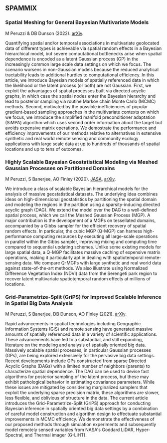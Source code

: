 ## SPAMMIX


### Spatial Meshing for General Bayesian Multivariate Models
M Peruzzi & DB Dunson (2022). [arXiv](https://arxiv.org/abs/2201.10080).

Quantifying spatial and/or temporal associations in multivariate geolocated data of different types is achievable via spatial random effects in a Bayesian hierarchical model, but severe computational bottlenecks arise when spatial dependence is encoded as a latent Gaussian process (GP) in the increasingly common large scale data settings on which we focus. The scenario worsens in non-Gaussian models because the reduced analytical tractability leads to additional hurdles to computational efficiency. In this article, we introduce Bayesian models of spatially referenced data in which the likelihood or the latent process (or both) are not Gaussian. First, we exploit the advantages of spatial processes built via directed acyclic graphs, in which case the spatial nodes enter the Bayesian hierarchy and lead to posterior sampling via routine Markov chain Monte Carlo (MCMC) methods. Second, motivated by the possible inefficiencies of popular gradient-based sampling approaches in the multivariate contexts on which we focus, we introduce the simplified manifold preconditioner adaptation (SiMPA) algorithm which uses second order information about the target but avoids expensive matrix operations. We demostrate the performance and efficiency improvements of our methods relative to alternatives in extensive synthetic and real world remote sensing and community ecology applications with large scale data at up to hundreds of thousands of spatial locations and up to tens of outcomes. 


### Highly Scalable Bayesian Geostatistical Modeling via Meshed Gaussian Processes on Partitioned Domains
M Peruzzi, S Banerjee, AO Finley (2020). [JASA](https://doi.org/10.1080/01621459.2020.1833889), [arXiv](https://arxiv.org/abs/2003.11208).

We introduce a class of scalable Bayesian hierarchical models for the analysis of massive geostatistical datasets. The underlying idea combines ideas on high-dimensional geostatistics by partitioning the spatial domain and modeling the regions in the partition using a sparsity-inducing directed acyclic graph (DAG). We extend the model over the DAG to a well-defined spatial process, which we call the Meshed Gaussian Process (MGP). A major contribution is the development of a MGPs on tessellated domains, accompanied by a Gibbs sampler for the efficient recovery of spatial random effects. In particular, the cubic MGP (Q-MGP) can harness high-performance computing resources by executing all large-scale operations in parallel within the Gibbs sampler, improving mixing and computing time compared to sequential updating schemes. Unlike some existing models for large spatial data, a Q-MGP facilitates massive caching of expensive matrix operations, making it particularly apt in dealing with spatiotemporal remote-sensing data. We compare Q-MGPs with large synthetic and real world data against state-of-the-art methods. We also illustrate using Normalized Difference Vegetation Index (NDVI) data from the Serengeti park region to recover latent multivariate spatiotemporal random effects at millions of locations. 

### Grid-Parametrize-Split (GriPS) for Improved Scalable Inference in Spatial Big Data Analysis
M Peruzzi, S Banerjee, DB Dunson, AO Finley (2021). [arXiv](https://arxiv.org/abs/2101.03579).

Rapid advancements in spatial technologies including Geographic Information Systems (GIS) and remote sensing have generated massive amounts of spatially referenced data in a variety of scientific applications. These advancements have led to a substantial, and still expanding, literature on the modeling and analysis of spatially oriented big data. 
Massively scalable spatial processes, in particular Gaussian processes (GPs), are being explored extensively for the pervasive big data settings. Recent developments include GPs constructed from sparse Directed Acyclic Graphs (DAGs) with a limited number of neighbors (parents) to characterize spatial dependence. The DAG can be used to devise fast algorithms for posterior sampling of the latent process, but these may exhibit pathological behavior in estimating covariance parameters. While these issues are mitigated by considering marginalized samplers that exploit the underlying sparse precision matrix, these algorithms are slower, less flexible, and oblivious of structure in the data. The current article introduces the Grid-Parametrize-Split (GriPS) approach for conducting Bayesian inference in spatially oriented big data settings by a combination of careful model construction and algorithm design to effectuate substantial improvements in MCMC efficiency. We demonstrate the effectiveness of our proposed methods through simulation experiments and subsequently model remotely sensed variables from NASA's Goddard LiDAR, Hyper-Spectral, and Thermal imager (G-LiHT).
